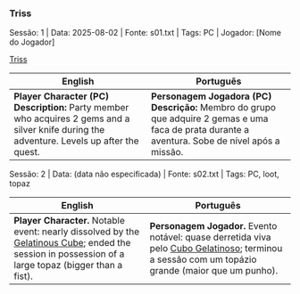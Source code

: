 ### Triss

Sessão: 1 | Data: 2025-08-02 | Fonte: s01.txt | Tags: PC | Jogador: [Nome do Jogador]

[Triss](triss.png)

| English | Português |
|---------|-----------|
| **Player Character (PC)**<br>**Description:** Party member who acquires 2 gems and a silver knife during the adventure. Levels up after the quest. | **Personagem Jogadora (PC)**<br>**Descrição:** Membro do grupo que adquire 2 gemas e uma faca de prata durante a aventura. Sobe de nível após a missão. |

Sessão: 2 | Data: (data não especificada) | Fonte: s02.txt | Tags: PC, loot, topaz


| English | Português |
|---------|-----------|
| **Player Character.** Notable event: nearly dissolved by the [Gelatinous Cube](gelatinous_cube.md); ended the session in possession of a large topaz (bigger than a fist). | **Personagem Jogador.** Evento notável: quase derretida viva pelo [Cubo Gelatinoso](gelatinous_cube.md); terminou a sessão com um topázio grande (maior que um punho). |

